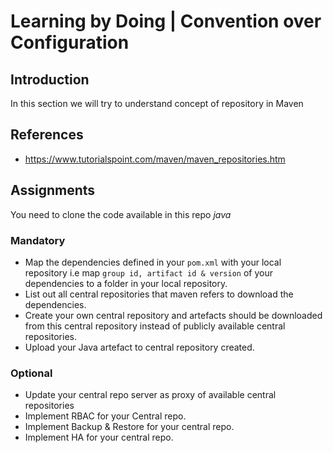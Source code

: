 # Learning by Doing | Convention over Configuration

## Introduction
In this section we will try to understand concept of repository in Maven

## References
* https://www.tutorialspoint.com/maven/maven_repositories.htm

## Assignments
You need to clone the code available in this repo *java*
### Mandatory
* Map the dependencies defined in your ```pom.xml``` with your local repository i.e map ```group id, artifact id & version``` of your dependencies to a folder in your local repository.
* List out all central repositories that maven refers to download the dependencies.
* Create your own central repository and artefacts should be downloaded from this central repository instead of publicly available central repositories.
* Upload your Java artefact to central repository created.

### Optional
* Update your central repo server as proxy of available central repositories
* Implement RBAC for your Central repo.
* Implement Backup & Restore for your central repo.
* Implement HA for your central repo.
